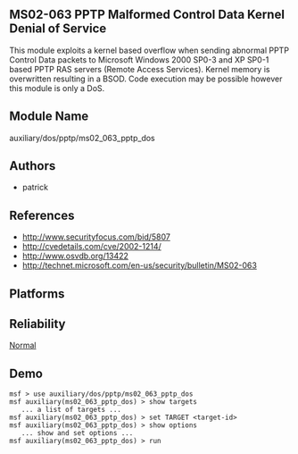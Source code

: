 ## MS02-063 PPTP Malformed Control Data Kernel Denial of Service

This module exploits a kernel based overflow when sending 
abnormal PPTP Control Data packets to Microsoft Windows 2000 
SP0-3 and XP SP0-1 based PPTP RAS servers (Remote Access 
Services). Kernel memory is overwritten resulting in a BSOD. 
Code execution may be possible however this module is only a 
DoS.


## Module Name
auxiliary/dos/pptp/ms02_063_pptp_dos

## Authors
* patrick


## References
* http://www.securityfocus.com/bid/5807
* http://cvedetails.com/cve/2002-1214/
* http://www.osvdb.org/13422
* http://technet.microsoft.com/en-us/security/bulletin/MS02-063




## Platforms


## Reliability
[Normal](https://github.com/rapid7/metasploit-framework/wiki/Exploit-Ranking)

## Demo

```
msf > use auxiliary/dos/pptp/ms02_063_pptp_dos
msf auxiliary(ms02_063_pptp_dos) > show targets
   ... a list of targets ...
msf auxiliary(ms02_063_pptp_dos) > set TARGET <target-id>
msf auxiliary(ms02_063_pptp_dos) > show options
   ... show and set options ...
msf auxiliary(ms02_063_pptp_dos) > run
```
    
    
